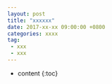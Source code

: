 ```yaml
---
layout: post
title: "xxxxxx"
date: 2017-xx-xx 09:00:00 +0800 
categories: xxxx
tag:
 - xxx
 - xxx
---
```

* content
{:toc}



<!-- more -->

